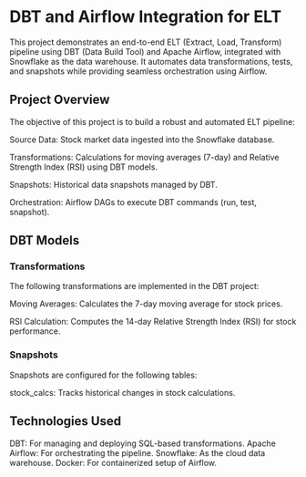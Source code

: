# DBT and Airflow Integration for ELT

This project demonstrates an end-to-end ELT (Extract, Load, Transform) pipeline using DBT (Data Build Tool) and Apache Airflow, integrated with Snowflake as the data warehouse. It automates data transformations, tests, and snapshots while providing seamless orchestration using Airflow.

## Project Overview

The objective of this project is to build a robust and automated ELT pipeline:

Source Data: Stock market data ingested into the Snowflake database.

Transformations: Calculations for moving averages (7-day) and Relative Strength Index (RSI) using DBT models.

Snapshots: Historical data snapshots managed by DBT.

Orchestration: Airflow DAGs to execute DBT commands (run, test, snapshot).


## DBT Models

### Transformations
The following transformations are implemented in the DBT project:

Moving Averages:
Calculates the 7-day moving average for stock prices.

RSI Calculation:
Computes the 14-day Relative Strength Index (RSI) for stock performance.

### Snapshots
Snapshots are configured for the following tables:

stock_calcs: Tracks historical changes in stock calculations.

## Technologies Used

DBT: For managing and deploying SQL-based transformations.
Apache Airflow: For orchestrating the pipeline.
Snowflake: As the cloud data warehouse.
Docker: For containerized setup of Airflow.

